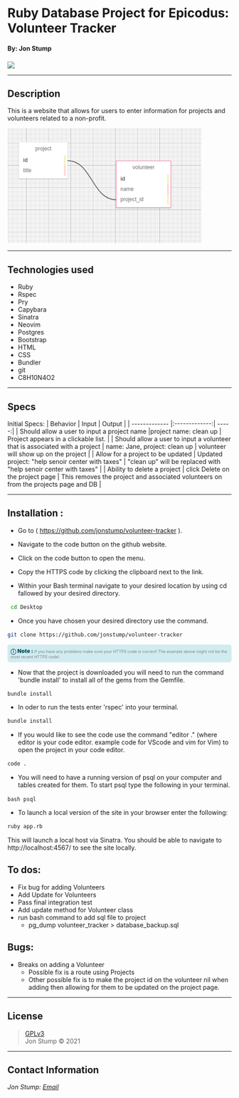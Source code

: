# Ruby Database Project for Epicodus: Volunteer Tracker
#### By: Jon Stump
<img align="center" src="https://avatars2.githubusercontent.com/u/59323850?s=460&u=372c7d529b7379408ae54491ab3449b6e2f4d94d&v=4">

* * *

## Description
This is a website that allows for users to enter information for projects and volunteers related to a non-profit.

![Table Schema](/public/img/volunteer_database_schema.png)
* * *

## Technologies used
* Ruby
* Rspec
* Pry
* Capybara
* Sinatra
* Neovim
* Postgres
* Bootstrap
* HTML
* CSS
* Bundler
* git
* C8H10N4O2

* * *

## Specs
Initial Specs:
| Behavior | Input | Output |
| ------------- |:-------------:| -----:|
| Should allow a user to input a project name  |project name: clean up | Project appears in a clickable list. |
| Should allow a user to input a volunteer that is associated with a project  | name: Jane, project: clean up | volunteer will show up on the project |
| Allow for a project to be updated  | Updated project: "help senoir center with taxes" | "clean up" will be replaced with "help senoir center with taxes" |
| Ability to delete a project  | click Delete on the project page | This removes the project and associated volunteers on from the projects page and DB |

* * *

## Installation :

* Go to ( https://github.com/jonstump/volunteer-tracker ).

* Navigate to the code button on the github website.

* Click on the code button to open the menu.

- Copy the HTTPS code by clicking the clipboard next to the link.

- Within your Bash terminal navigate to your desired location by using cd fallowed by your desired directory.

```bash
 cd Desktop
```

- Once you have chosen your desired directory use the command.
```bash
git clone https://github.com/jonstump/volunteer-tracker
```

<div
  style="
    background-color: #d1ecf1;
    color: grey; padding: 6px;
    font-size: 9px;
    border-radius: 5px;
    border: 1px solid #d4ecf1;
    margin-bottom: 12px"
>
  <span
    style="
      font-size: 12px;
      font-weight: 600;
      color: #0c5460;"
  >
    ⓘ
  </span>
  <span
    style="
      font-size: 12px;
      font-weight: 900;
      color: #0c5460;
      margin-bottom: 24px"
  >
    Note :
  </span>
  If you have any problems make sure your HTTPS code is correct! The example above might not be the most recent HTTPS code!
</div>

* Now that the project is downloaded you will need to run the command 'bundle install' to install all of the gems from the Gemfile.

``` bash
bundle install
```

* In oder to run the tests enter 'rspec' into your terminal.

``` bash
bundle install
```

* If you would like to see the code use the command "editor ." (where editor is your code editor. example code for VScode and vim for Vim) to open the project in your code editor.

``` bash
code .
```
* You will need to have a running version of psql on your computer and tables created for them. To start psql type the following in your terminal.

``bash
psql
``
* To launch a local version of the site in your browser enter the following:

``` bash
ruby app.rb
```
This will launch a local host via Sinatra. You should be able to navigate to http://localhost:4567/ to see the site locally.

## To dos:
* Fix bug for adding Volunteers
* Add Update for Volunteers
* Pass final integration test
* Add update method for Volunteer class
* run bash command to add sql file to project
  - pg_dump volunteer_tracker > database_backup.sql

## Bugs:
* Breaks on adding a Volunteer
  - Possible fix is a route using Projects
  - Other possible fix is to make the project id on the volunteer nil when adding then allowing for them to be updated on the project page.

* * *

## License
> [GPLv3](/LICENSE)\
> Jon Stump &copy; 2021

* * *

## Contact Information
_Jon Stump: [Email](jmstump@gmail.com)_
